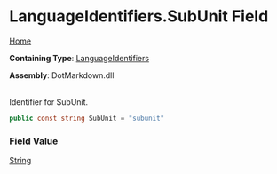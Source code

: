 # LanguageIdentifiers\.SubUnit Field

[Home](../../../README.md)

**Containing Type**: [LanguageIdentifiers](../README.md)

**Assembly**: DotMarkdown\.dll

\
Identifier for SubUnit\.

```csharp
public const string SubUnit = "subunit"
```

### Field Value

[String](https://docs.microsoft.com/en-us/dotnet/api/system.string)

